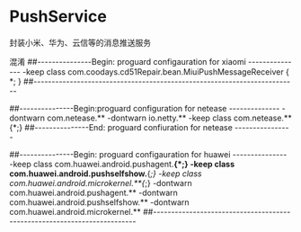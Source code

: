 # PushService
封装小米、华为、云信等的消息推送服务

混淆
##---------------Begin: proguard configauration for  xiaomi ---------------
-keep class com.coodays.cd51Repair.bean.MiuiPushMessageReceiver { *; }
##-------------------------------------------------------------------------

##---------------Begin:proguard configuration for netease --------------
-dontwarn com.netease.**
-dontwarn io.netty.**
-keep class com.netease.** {*;}
##---------------End: proguard confiuration for netease ----------------

##---------------Begin: proguard configauration for  huawei ---------------
-keep class com.huawei.android.pushagent.**{*;}
-keep class com.huawei.android.pushselfshow.**{*;}
-keep class com.huawei.android.microkernel.**{*;}
-dontwarn com.huawei.android.pushagent.**
-dontwarn com.huawei.android.pushselfshow.**
-dontwarn com.huawei.android.microkernel.**
##-------------------------------------------------------------------------